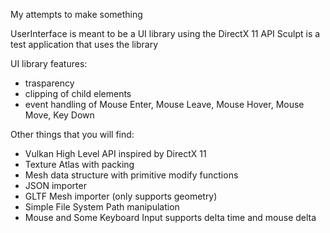 My attempts to make something

UserInterface is meant to be a UI library using the DirectX 11 API
Sculpt is a test application that uses the library

UI library features:
- trasparency
- clipping of child elements
- event handling of Mouse Enter, Mouse Leave, Mouse Hover, Mouse Move,
  Key Down

Other things that you will find:
- Vulkan High Level API inspired by DirectX 11
- Texture Atlas with packing
- Mesh data structure with primitive modify functions
- JSON importer
- GLTF Mesh importer (only supports geometry)
- Simple File System Path manipulation
- Mouse and Some Keyboard Input supports delta time and mouse delta
